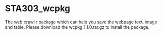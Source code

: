 # STA303_wcpkg
The web crawl r package which can help you save the webpage text, image and table.
Please download the wcpkg_1.1.0.tar.gz to install the package.
